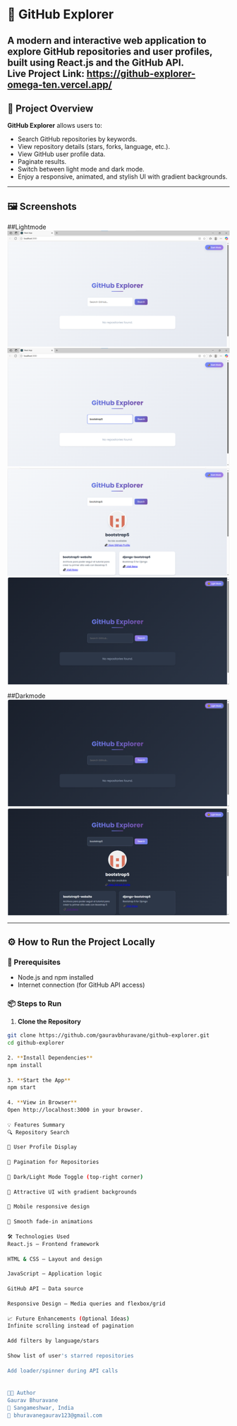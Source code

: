 # 🚀 GitHub Explorer

A modern and interactive web application to explore GitHub repositories and user profiles, built using **React.js** and the **GitHub API**. <br>
Live Project Link: https://github-explorer-omega-ten.vercel.app/
---

## 📌 Project Overview

**GitHub Explorer** allows users to:

- Search GitHub repositories by keywords.
- View repository details (stars, forks, language, etc.).
- View GitHub user profile data.
- Paginate results.
- Switch between light mode and dark mode.
- Enjoy a responsive, animated, and stylish UI with gradient backgrounds.

---

## 🖼️ Screenshots
##Lightmode
![alt text](image.png)
![alt text](image-1.png)
![alt text](image-2.png)
![alt text](image-3.png)

##Darkmode
![alt text](image-4.png)
![alt text](image-5.png)



---

## ⚙️ How to Run the Project Locally

### 🔧 Prerequisites

- Node.js and npm installed
- Internet connection (for GitHub API access)

### 📦 Steps to Run

1. **Clone the Repository**

```bash
git clone https://github.com/gauravbhuravane/github-explorer.git
cd github-explorer

2. **Install Dependencies**
npm install

3. **Start the App**
npm start

4. **View in Browser**
Open http://localhost:3000 in your browser.

💡 Features Summary
🔍 Repository Search

👤 User Profile Display

📄 Pagination for Repositories

🌙 Dark/Light Mode Toggle (top-right corner)

🎨 Attractive UI with gradient backgrounds

📱 Mobile responsive design

💫 Smooth fade-in animations

🛠️ Technologies Used
React.js – Frontend framework

HTML & CSS – Layout and design

JavaScript – Application logic

GitHub API – Data source

Responsive Design – Media queries and flexbox/grid

📈 Future Enhancements (Optional Ideas)
Infinite scrolling instead of pagination

Add filters by language/stars

Show list of user's starred repositories

Add loader/spinner during API calls


👨‍💻 Author
Gaurav Bhuravane
📍 Sangameshwar, India
📧 bhuravanegaurav123@gmail.com



